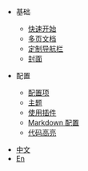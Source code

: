 - 基础

  - [快速开始](/zh-en/quickstart.md)
  - [多页文档](/zh-en/more-pages.md)
  - [定制导航栏](/zh-en/custom-navbar.md)
  - [封面](/zh-en/cover.md)

- 配置
  - [配置项](/zh-en/configuration.md)
  - [主题](/zh-en/themes.md)
  - [使用插件](/zh-en/plugins.md)
  - [Markdown 配置](/zh-en/markdown.md)
  - [代码高亮](/zh-en/language-highlight.md)

* [中文](/)
* [En](/zh-en/)
